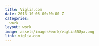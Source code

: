 ```yaml
---
title: Viglia.com
date: 2013-10-05 00:00:00 Z
categories:
- work
layout: work
image: assets/images/work/viglia558px.png
link: viglia.com
---
```




